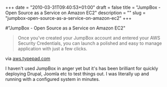 +++
date = "2010-03-31T09:40:53+01:00"
draft = false
title = "JumpBox - Open Source as a Service on Amazon EC2"
description = ""
slug = "jumpbox-open-source-as-a-service-on-amazon-ec2"
+++

#"JumpBox - Open Source as a Service on Amazon EC2"


 <div class="posterous_bookmarklet_entry">
 <blockquote class="posterous_short_quote">Once you've created your JumpBox account and entered your AWS Security Credentials, you can launch a polished and easy to manage application with just a few clicks.</blockquote>

<div class="posterous_quote_citation">via <a href="http://aws.typepad.com/aws/2010/03/jumpbox-jumps-ahead-open-source-as-a-service-on-amazon-ec2.html?utm_source=feedburner&amp;utm_medium=feed&amp;utm_campaign=Feed%3A+AmazonWebServicesBlog+%28Amazon+Web+Services+Blog%29&amp;utm_content=Google+Reader">aws.typepad.com</a></div>
 <p>I haven't used JumpBox in anger yet but it's has been brilliant for quickly deploying Drupal, Joomla etc to test things out. I was literally up and running with a configured system in minutes.</p></div>
 